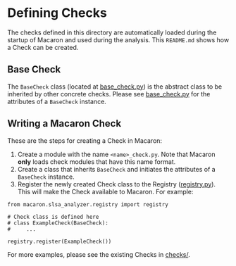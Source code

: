 # Defining Checks

The checks defined in this directory are automatically loaded during the startup of Macaron and used during the analysis. This `README.md` shows how a Check can be created.

## Base Check
The `BaseCheck` class (located at [base_check.py](./base_check.py)) is the abstract class to be inherited by other concrete checks.
Please see [base_check.py](./base_check.py) for the attributes of a `BaseCheck` instance.

## Writing a Macaron Check
These are the steps for creating a Check in Macaron:
1. Create a module with the name `<name>_check.py`. Note that Macaron **only** loads check modules that have this name format.
2. Create a class that inherits `BaseCheck` and initiates the attributes of a `BaseCheck` instance.
3. Register the newly created Check class to the Registry ([registry.py](../registry.py)). This will make the Check available to Macaron. For example:
```
from macaron.slsa_analyzer.registry import registry

# Check class is defined here
# class ExampleCheck(BaseCheck):
#     ...

registry.register(ExampleCheck())
```

For more examples, please see the existing Checks in [checks/](./).
